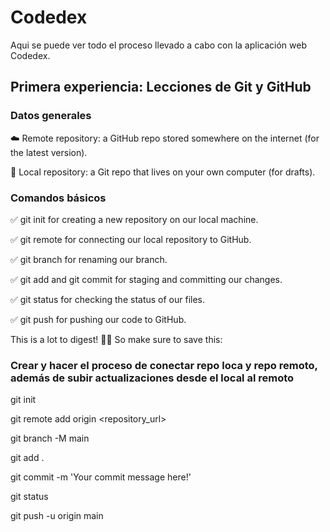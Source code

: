 # Codedex
Aqui se puede ver todo el proceso llevado a cabo con la aplicación web Codedex.

## Primera experiencia: Lecciones de Git y GitHub

### Datos generales
☁️ Remote repository: a GitHub repo stored somewhere on the internet (for the latest version).

🏡 Local repository: a Git repo that lives on your own computer (for drafts).

### Comandos básicos
✅ git init for creating a new repository on our local machine.

✅ git remote for connecting our local repository to GitHub.

✅ git branch for renaming our branch.

✅	git add and git commit for staging and committing our changes.

✅	git status for checking the status of our files.

✅	git push for pushing our code to GitHub.

This is a lot to digest! 😵‍💫 So make sure to save this:

### Crear y hacer el proceso de conectar repo loca y repo remoto, además de subir actualizaciones desde el local al remoto
git init

git remote add origin <repository_url>

git branch -M main

git add .

git commit -m 'Your commit message here!'

git status

git push -u origin main

